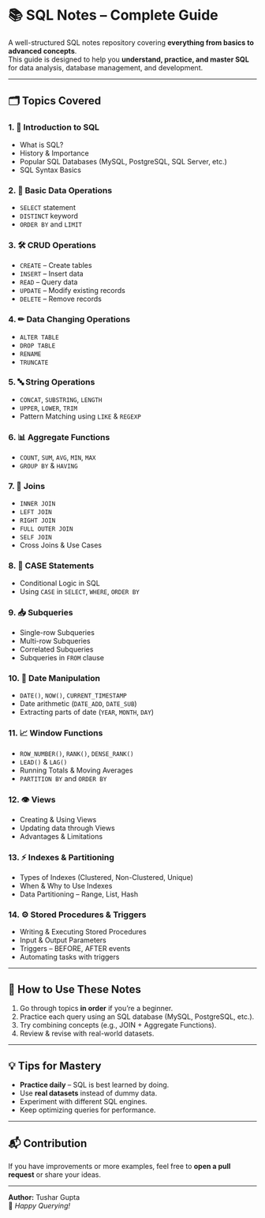 # 📚 SQL Notes – Complete Guide

A well-structured SQL notes repository covering **everything from basics to advanced concepts**.  
This guide is designed to help you **understand, practice, and master SQL** for data analysis, database management, and development.

---

## 🗂 Topics Covered

### 1. **📖 Introduction to SQL**
- What is SQL?
- History & Importance
- Popular SQL Databases (MySQL, PostgreSQL, SQL Server, etc.)
- SQL Syntax Basics

### 2. **🔹 Basic Data Operations**
- `SELECT` statement
- `DISTINCT` keyword
- `ORDER BY` and `LIMIT`

### 3. **🛠 CRUD Operations**
- `CREATE` – Create tables
- `INSERT` – Insert data
- `READ` – Query data
- `UPDATE` – Modify existing records
- `DELETE` – Remove records

### 4. **✏ Data Changing Operations**
- `ALTER TABLE`
- `DROP TABLE`
- `RENAME`
- `TRUNCATE`

### 5. **🔤 String Operations**
- `CONCAT`, `SUBSTRING`, `LENGTH`
- `UPPER`, `LOWER`, `TRIM`
- Pattern Matching using `LIKE` & `REGEXP`

### 6. **📊 Aggregate Functions**
- `COUNT`, `SUM`, `AVG`, `MIN`, `MAX`
- `GROUP BY` & `HAVING`

### 7. **🔗 Joins**
- `INNER JOIN`
- `LEFT JOIN`
- `RIGHT JOIN`
- `FULL OUTER JOIN`
- `SELF JOIN`
- Cross Joins & Use Cases

### 8. **🔄 CASE Statements**
- Conditional Logic in SQL
- Using `CASE` in `SELECT`, `WHERE`, `ORDER BY`

### 9. **📥 Subqueries**
- Single-row Subqueries
- Multi-row Subqueries
- Correlated Subqueries
- Subqueries in `FROM` clause

### 10. **📅 Date Manipulation**
- `DATE()`, `NOW()`, `CURRENT_TIMESTAMP`
- Date arithmetic (`DATE_ADD`, `DATE_SUB`)
- Extracting parts of date (`YEAR`, `MONTH`, `DAY`)

### 11. **📈 Window Functions**
- `ROW_NUMBER()`, `RANK()`, `DENSE_RANK()`
- `LEAD()` & `LAG()`
- Running Totals & Moving Averages
- `PARTITION BY` and `ORDER BY`

### 12. **👁 Views**
- Creating & Using Views
- Updating data through Views
- Advantages & Limitations

### 13. **⚡ Indexes & Partitioning**
- Types of Indexes (Clustered, Non-Clustered, Unique)
- When & Why to Use Indexes
- Data Partitioning – Range, List, Hash

### 14. **⚙ Stored Procedures & Triggers**
- Writing & Executing Stored Procedures
- Input & Output Parameters
- Triggers – BEFORE, AFTER events
- Automating tasks with triggers

---

## 📌 How to Use These Notes
1. Go through topics **in order** if you’re a beginner.
2. Practice each query using an SQL database (MySQL, PostgreSQL, etc.).
3. Try combining concepts (e.g., JOIN + Aggregate Functions).
4. Review & revise with real-world datasets.

---

## 💡 Tips for Mastery
- **Practice daily** – SQL is best learned by doing.
- Use **real datasets** instead of dummy data.
- Experiment with different SQL engines.
- Keep optimizing queries for performance.

---

## 📬 Contribution
If you have improvements or more examples, feel free to **open a pull request** or share your ideas.

---

**Author:** Tushar Gupta  
🚀 _Happy Querying!_

